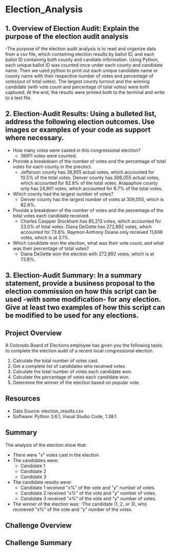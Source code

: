 # Election_Analysis

## 1. Overview of Election Audit: Explain the purpose of the election audit analysis
-The purpose of the election audit analysis is to read and organize data from a csv file, which containing election results by ballot ID, and each ballot ID containing both county and candiate information. Using Python, each unique ballot ID was counted once under each county and candidate name. Then we used python to print out each unique candidate name or county name with their respective number of votes and percentage of votes(out of total votes). The largest county turnout and the winning candidate (with vote count and percentage of total votes) were both captured. At the end, the results were printed both to the terminal and write to a text file.

## 2. Election-Audit Results: Using a bulleted list, address the following election outcomes. Use images or examples of your code as support where necessary.
- How many votes were casted in this congressional election? 
  - 36911 votes were counted.
- Provide a breakdown of the number of votes and the percentage of total votes for each county in the precinct.
  - Jefferson county has 38,855 actual votes, which accounted for 10.5% of the total votes. Denver county has 306,055 actual votes, which accounted for 82.8% of the total votes. Arapaphoe county only has 24,801 votes, which accounted for 6.7% of the total votes.
- Which county had the largest number of votes?
  - Denver county has the largest number of votes at 306,055, which is 82.8%.
- Provide a breakdown of the number of votes and the percentage of the total votes each candidate received.
  - Charles Caspper Stockham has 85,213 votes, which accounted for 23.0% of total votes. Diana DeGette has 272,892 votes, which accounted for 73.8%. Raymon Anthony Doane only received 11,606 votes, which is at 3.1%.
- Which candidate won the election, what was their vote count, and what was their percentage of total votes?
  - Diana DeGette won the election with 272,892 votes, which is at 73.8%.
## 3. Election-Audit Summary: In a summary statement, provide a business proposal to the election commission on how this script can be used -with some modification- for any election. Give at least two examples of how this script can be modified to be used for any elections.



## Project Overview
A Colorado Board of Elections employee has given you the following tasks to complete the election audit of a recent local congressional election.

1. Calculate the total number of votes cast.
2. Get a complete list of candidates who received votes
3. Calculate the total number of votes each candidate won.
4. Calculate the percentage of votes each candidate won.
5. Determine the winner of the election based on popular vote.

## Resources
- Data Source: election_results.csv
- Software: Python 3.6.1, Visual Studio Code, 1.38.1

## Summary
The analysis of the election show that:
- There were "x" votes cast in the election
- The candidates were:
  - Candidate 1
  - Candidate 2
  - Candidate 3
- The candidate results were:
  - Candidate 1 received "x%" of the vote and "y" number of votes.
  - Candidate 2 received "x%" of the vote and "y" number of votes.
  - Candidate 3 received "x%" of the vote and "y" number of votes.
- The winner of the election was:
  -The candidate (1, 2, or 3), who receieved "x%" of the vote and "y" number of the votes.
  
## Challenge Overview

## Challenge Summary
